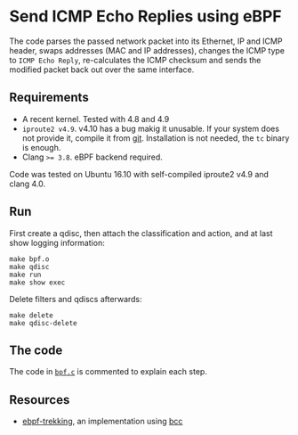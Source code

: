 # Send ICMP Echo Replies using eBPF

The code parses the passed network packet into its Ethernet, IP and ICMP header,
swaps addresses (MAC and IP addresses), changes the ICMP type to `ICMP Echo Reply`,
re-calculates the ICMP checksum and sends the modified packet back out over the same interface.

## Requirements

* A recent kernel. Tested with 4.8 and 4.9
* `iproute2 v4.9`. v4.10 has a bug makig it unusable.
  If your system does not provide it,
  compile it from [git](https://wiki.linuxfoundation.org/networking/iproute2).
  Installation is not needed, the `tc` binary is enough.
* Clang `>= 3.8`. eBPF backend required.

Code was tested on Ubuntu 16.10 with self-compiled iproute2 v4.9 and clang 4.0.


## Run

First create a qdisc, then attach the classification and action, and at last show logging information:

```
make bpf.o
make qdisc
make run
make show exec
```

Delete filters and qdiscs afterwards:

```
make delete
make qdisc-delete
```

## The code

The code in [`bpf.c`](bpf.c) is commented to explain each step.

## Resources

* [ebpf-trekking](https://github.com/muhammadzaheer/ebpf-trekking/blob/master/treks/ping_reply/ping_reply.py), an implementation using [bcc](https://github.com/iovisor/bcc)
